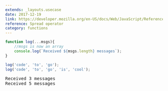 ```yaml
---
extends: _layouts.usecase
date: 2017-12-19
link: https://developer.mozilla.org/en-US/docs/Web/JavaScript/Reference/Operators/Spread_operator
reference: Spread operator
category: functions
---
```



```javascript
function log(...msgs){
    //msgs is now an array
    console.log(`Received ${msgs.length} messages`);
}

log('code', 'to', 'go');
log('code', 'to', 'go', 'is', 'cool');
```

<pre class="output">
Received 3 messages
Received 5 messages
</pre>
